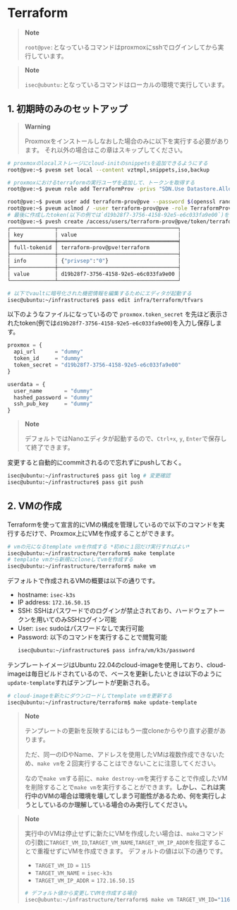 # Terraform

> **Note**
>
> `root@pve:`となっているコマンドはproxmoxにsshでログインしてから実行しています。

> **Note**
>
> `isec@ubuntu:`となっているコマンドはローカルの環境で実行しています。


## 1. 初期時のみのセットアップ

> **Warning**
>
> Proxmoxをインストールしなおした場合のみに以下を実行する必要があります。
> それ以外の場合はこの章はスキップしてください。


```bash
# proxmoxのlocalストレージにcloud-initのsnippetsを追加できるようにする
root@pve:~$ pvesm set local --content vztmpl,snippets,iso,backup

# proxmoxにおけるterraformの実行ユーザを追加して、トークンを取得する
root@pve:~$ pveum role add TerraformProv -privs "SDN.Use Datastore.AllocateSpace Datastore.Audit Pool.Allocate Sys.Audit Sys.Console Sys.Modify VM.Allocate VM.Audit VM.Clone VM.Config.CDROM VM.Config.Cloudinit VM.Config.CPU VM.Config.Disk VM.Config.HWType VM.Config.Memory VM.Config.Network VM.Config.Options VM.Migrate VM.Monitor VM.PowerMgmt"

root@pve:~$ pveum user add terraform-prov@pve --password $(openssl rand -base64 32)
root@pve:~$ pveum aclmod / -user terraform-prov@pve -role TerraformProv
# 最後に作成したtoken(以下の例では`d19b28f7-3756-4158-92e5-e6c033fa9e00`)をvaultに反映する必要がある
root@pve:~$ pvesh create /access/users/terraform-prov@pve/token/terraform --privsep 0
┌──────────────┬──────────────────────────────────────┐
│ key          │ value                                │
╞══════════════╪══════════════════════════════════════╡
│ full-tokenid │ terraform-prov@pve!terraform         │
├──────────────┼──────────────────────────────────────┤
│ info         │ {"privsep":"0"}                      │
├──────────────┼──────────────────────────────────────┤
│ value        │ d19b28f7-3756-4158-92e5-e6c033fa9e00 │
└──────────────┴──────────────────────────────────────┘
```


```bash
# 以下でvaultに暗号化された機密情報を編集するためにエディタが起動する
isec@ubuntu:~/infrastructure$ pass edit infra/terraform/tfvars
```

以下のようなファイルになっているので `proxmox.token_secret` を先ほど表示されたtoken(例では`d19b28f7-3756-4158-92e5-e6c033fa9e00`)を入力し保存します。

```terraform
proxmox = {
  api_url      = "dummy"
  token_id     = "dummy"
  token_secret = "d19b28f7-3756-4158-92e5-e6c033fa9e00"
}

userdata = {
  user_name       = "dummy"
  hashed_password = "dummy"
  ssh_pub_key     = "dummy"
}
```

> **Note**
>
> デフォルトではNanoエディタが起動するので、`Ctrl+x`, `y`, `Enter`で保存して終了できます。

変更すると自動的にcommitされるので忘れずにpushしておく。

```bash
isec@ubuntu:~/infrastructure$ pass git log # 変更確認
isec@ubuntu:~/infrastructure$ pass git push
```

## 2. VMの作成

Terraformを使って宣言的にVMの構成を管理しているので以下のコマンドを実行するだけで、Proxmox上にVMを作成することができます。

```bash
# vmの元になるtemplate vmを作成する *初めに１回だけ実行すればよい*
isec@ubuntu:~/infrastructure/terraform$ make template
# template vmから新規にcloneしてvmを作成する
isec@ubuntu:~/infrastructure/terraform$ make vm
```

デフォルトで作成されるVMの概要は以下の通りです。
- hostname: `isec-k3s`
- IP address: `172.16.50.15`
- SSH: SSHはパスワードでのログインが禁止されており、ハードウェアトークンを用いてのみSSHログイン可能
- User: `isec` sudoはパスワードなしで実行可能
- Password: 以下のコマンドを実行することで閲覧可能
  ```bash
  isec@ubuntu:~/infrastructure$ pass infra/vm/k3s/password
  ```

テンプレートイメージはUbuntu 22.04のcloud-imageを使用しており、cloud-imageは毎日ビルドされているので、ベースを更新したいときは以下のように`update-template`すればテンプレートが更新される。

```bash
# cloud-imageを新たにダウンロードしてtemplate vmを更新する
isec@ubuntu:~/infrastructure/terraform$ make update-template
```

> **Note**
>
> テンプレートの更新を反映するにはもう一度cloneからやり直す必要があります。
>
> ただ、同一のIDやName、アドレスを使用したVMは複数作成できないため、`make vm`を２回実行することはできないことに注意してください。
>
> なので`make vm`する前に、`make destroy-vm`を実行することで作成したVMを削除することで`make vm`を実行することができます。**しかし、これは実行中のVMの場合は環境を壊してしまう可能性があるため、何を実行しようとしているのか理解している場合のみ実行してください。**

> **Note**
>
> 実行中のVMは停止せずに新たにVMを作成したい場合は、`make`コマンドの引数に`TARGET_VM_ID`,`TARGET_VM_NAME`,`TARGET_VM_IP_ADDR`を指定することで重複せずにVMを作成できます。
> デフォルトの値は以下の通りです。
> - `TARGET_VM_ID` = `115`
> - `TARGET_VM_NAME` = `isec-k3s`
> - `TARGET_VM_IP_ADDR` = `172.16.50.15`
>
> ```bash
> # デフォルト値から変更してVMを作成する場合
> isec@ubuntu:~/infrastructure/terraform$ make vm TARGET_VM_ID="116"TARGET_VM_NAME="isec-k3s-1" TARGET_VM_IP_ADDR="172.16.50.16"
> ```
